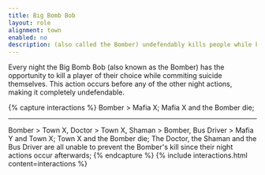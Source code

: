 ```yaml
---
title: Big Bomb Bob
layout: role
alignment: town
enabled: no
description: (also called the Bomber) undefendably kills people while killing themselves
---
```


Every night the Big Bomb Bob (also known as the Bomber) has the opportunity to kill a player of their choice while commiting suicide themselves. This action occurs before any of the other night actions, making it completely undefendable.

{% capture interactions %}
Bomber > Mafia X;
Mafia X and the Bomber die;

---
Bomber > Town X, Doctor > Town X, Shaman > Bomber, Bus Driver > Mafia Y and Town X;
Town X and the Bomber die;
The Doctor, the Shaman and the Bus Driver are all unable to prevent the Bomber's kill since their night actions occur afterwards;
{% endcapture %}
{% include interactions.html content=interactions %}
